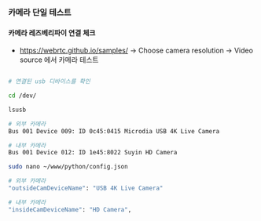 ### 카메라 단일 테스트

#### 카메라 레즈베리파이 연결 체크

- https://webrtc.github.io/samples/  ->  Choose camera resolution  ->  Video source 에서 카메라 테스트

```bash

# 연결된 usb 디바이스를 확인

cd /dev/

lsusb

# 외부 카메라
Bus 001 Device 009: ID 0c45:0415 Microdia USB 4K Live Camera

# 내부 카메라
Bus 001 Device 012: ID 1e45:8022 Suyin HD Camera
```

```bash
sudo nano ~/www/python/config.json

# 외부 카메라
"outsideCamDeviceName": "USB 4K Live Camera"

# 내부 카메라
"insideCamDeviceName": "HD Camera", 


```
